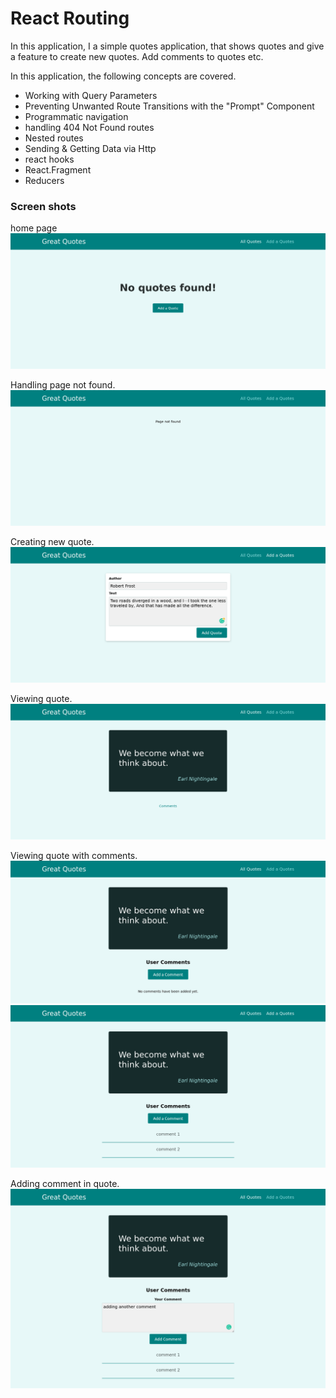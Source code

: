 # React Routing

In this application, I a simple quotes application, that shows quotes and give a feature to create new quotes. Add comments to quotes etc.

In this application, the following concepts are covered.
- Working with Query Parameters
- Preventing Unwanted Route Transitions with the "Prompt" Component
- Programmatic navigation
- handling 404 Not Found routes
- Nested routes
- Sending & Getting Data via Http
- react hooks
- React.Fragment
- Reducers

### Screen shots

home page
![Screen shot 1](screenshots/1.png "Screen shot 1")


Handling page not found.
![Screen shot 2](screenshots/2.png "Screen shot 2")

Creating new quote.
![Screen shot 3](screenshots/3.png "Screen shot 3")


Viewing quote.
![Screen shot 4](screenshots/4.png "Screen shot 4")


Viewing quote with comments.
![Screen shot 5](screenshots/5.png "Screen shot 5")
![Screen shot 5](screenshots/6.png "Screen shot 5")


Adding comment in quote.
![Screen shot 7](screenshots/7.png "Screen shot 7")
